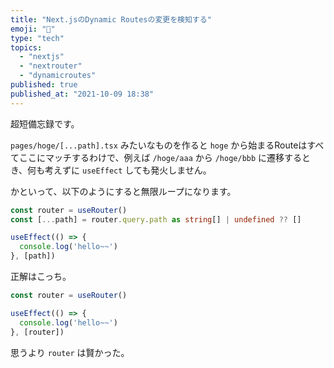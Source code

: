 ```yaml
---
title: "Next.jsのDynamic Routesの変更を検知する"
emoji: "🍟"
type: "tech"
topics:
  - "nextjs"
  - "nextrouter"
  - "dynamicroutes"
published: true
published_at: "2021-10-09 18:38"
---
```


超短備忘録です。

`pages/hoge/[...path].tsx` みたいなものを作ると `hoge` から始まるRouteはすべてここにマッチするわけで、例えば `/hoge/aaa` から `/hoge/bbb` に遷移するとき、何も考えずに `useEffect` しても発火しません。

かといって、以下のようにすると無限ループになります。

```ts
const router = useRouter()
const [...path] = router.query.path as string[] | undefined ?? []

useEffect(() => {
  console.log('hello~~')
}, [path])
```

正解はこっち。

```ts
const router = useRouter()

useEffect(() => {
  console.log('hello~~')
}, [router])
```

思うより `router` は賢かった。